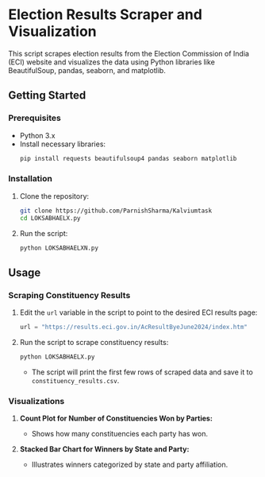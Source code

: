 

# Election Results Scraper and Visualization

This script scrapes election results from the Election Commission of India (ECI) website and visualizes the data using Python libraries like BeautifulSoup, pandas, seaborn, and matplotlib.

## Getting Started

### Prerequisites

- Python 3.x
- Install necessary libraries:
  ```bash
  pip install requests beautifulsoup4 pandas seaborn matplotlib
  ```

### Installation

1. Clone the repository:
   ```bash
   git clone https://github.com/ParnishSharma/Kalviumtask
   cd LOKSABHAELX.py

   ```

2. Run the script:
   ```bash
   python LOKSABHAELXN.py
   ```

## Usage

### Scraping Constituency Results

1. Edit the `url` variable in the script to point to the desired ECI results page:
   ```python
   url = "https://results.eci.gov.in/AcResultByeJune2024/index.htm"
   ```

2. Run the script to scrape constituency results:
   ```bash
   python LOKSABHAELX.py
   ```

   - The script will print the first few rows of scraped data and save it to `constituency_results.csv`.

### Visualizations

1. **Count Plot for Number of Constituencies Won by Parties:**
   - Shows how many constituencies each party has won.

2. **Stacked Bar Chart for Winners by State and Party:**
   - Illustrates winners categorized by state and party affiliation.
 

